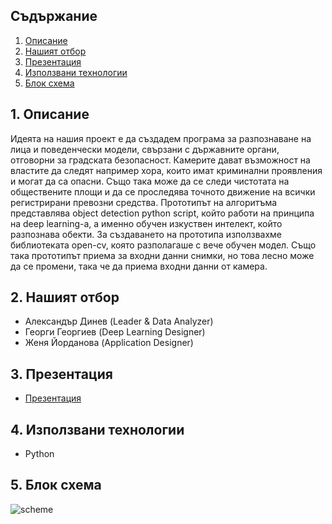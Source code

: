## Съдържание
1. [Описание](#desc)
2. [Нашият отбор](#team)
3. [Презентация](#documentation)
4. [Използвани технологии](#technologies)
5. [Блок схема](#scheme)

<a name="desc"></a>
## 1. Описание
Идеята на нашия проект е да създадем програма за разпознаване на лица и поведенчески модели, свързани с държавните органи, отговорни за градската безопасност.
Камерите дават възможност на властите да следят например хора, които имат криминални проявления и могат да са опасни. Също така може да се следи чистотата на обществените площи и да се проследява точното движение на всички регистрирани превозни средства.
Прототипът на алгоритъма представлява object detection python script, който работи на принципа на deep learning-а, а именно обучен изкуствен интелект, който разпознава обекти.  За създаването на прототипа използвахме библиотеката open-cv, която разполагаше с вече обучен модел. Също така прототипът приема за входни данни снимки, но това лесно може да се промени, така че да приема входни данни от камера.
<a name="team"></a>
## 2. Нашият отбор
- Александър Динев (Leader & Data Analyzer)
- Георги Георгиев (Deep Learning Designer)
- Женя Йорданова (Application Designer)

<a name="documentation"></a>
## 3. Презентация
* [Презентация]()

<a name="technologies"></a>

## 4. Използвани технологии
* Python

<a name="scheme"></a>
## 5. Блок схема
![scheme](https://user-images.githubusercontent.com/58163283/112704519-95dc7a80-8ea3-11eb-9914-5858e9388b24.png)
